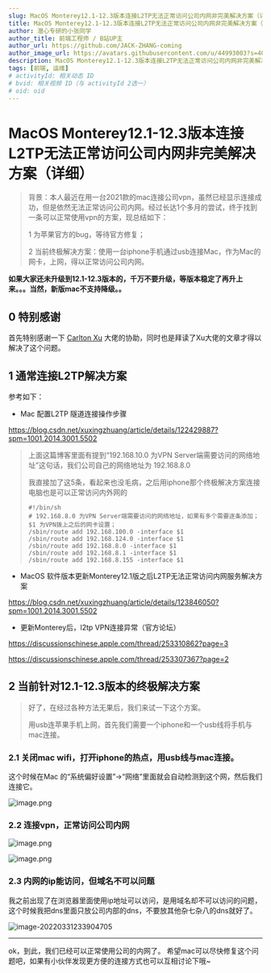 ```yaml
---
slug: MacOS Monterey12.1-12.3版本连接L2TP无法正常访问公司内网非完美解决方案（详细）
title: MacOS Monterey12.1-12.3版本连接L2TP无法正常访问公司内网非完美解决方案（详细）
author: 潜心专研的小张同学
author_title: 前端工程师 / B站UP主
author_url: https://github.com/JACK-ZHANG-coming
author_image_url: https://avatars.githubusercontent.com/u/44993003?s=400&u=02570a73330dd7eeae310b302962c034b2833988&v=4
description: MacOS Monterey12.1-12.3版本连接L2TP无法正常访问公司内网非完美解决方案（详细）。
tags: [前端, 运维]
# activityId: 相关动态 ID
# bvid: 相关视频 ID（与 activityId 2选一）
# oid: oid
---
```


<!-- truncate -->
# MacOS Monterey12.1-12.3版本连接L2TP无法正常访问公司内网非完美解决方案（详细）

> 背景：本人最近在用一台2021款的mac连接公司vpn，虽然已经显示连接成功，但是依然无法正常访问公司内网。经过长达1个多月的尝试，终于找到一条可以正常使用vpn的方案，现总结如下：
>
> 1 为苹果官方的bug，等待官方修复；
>
> 2 当前终极解决方案：使用一台iphone手机通过usb连接Mac，作为Mac的网卡，上网，得以正常访问公司内网。

**如果大家还未升级到12.1-12.3版本的，千万不要升级，等版本稳定了再升上来。。。当然，新版mac不支持降级。。**

## 0 特别感谢

首先特别感谢一下 [Carlton Xu](https://blog.csdn.net/xuxingzhuang?type=blog) 大佬的协助，同时也是拜读了Xu大佬的文章才得以解决了这个问题。

## 1 通常连接L2TP解决方案

参考如下：

-   Mac 配置L2TP 隧道连接操作步骤

<https://blog.csdn.net/xuxingzhuang/article/details/122429887?spm=1001.2014.3001.5502>

> 上面这篇博客里面有提到“192.168.10.0 为VPN Server端需要访问的网络地址”这句话，我们公司自己的网络地址为 192.168.8.0
>
> 我直接加了这5条，看起来也没毛病，之后用iphone那个终极解决方案连接电脑也是可以正常访问内外网的
>
> ```
> #!/bin/sh
> # 192.168.8.0 为VPN Server端需要访问的网络地址，如果有多个需要逐条添加；$1 为VPN拨上之后的网卡设置；
> /sbin/route add 192.168.100.0 -interface $1 
> /sbin/route add 192.168.124.0 -interface $1
> /sbin/route add 192.168.8.0 -interface $1
> /sbin/route add 192.168.8.1 -interface $1
> /sbin/route add 192.168.8.155 -interface $1 
> ```

-   MacOS 软件版本更新Monterey12.1版之后L2TP无法正常访问内网服务解决方案

<https://blog.csdn.net/xuxingzhuang/article/details/123846050?spm=1001.2014.3001.5502>

-   更新Monterey后，l2tp VPN连接异常（官方论坛）

<https://discussionschinese.apple.com/thread/253310862?page=3>

<https://discussionschinese.apple.com/thread/253307367?page=2>

## 2 当前针对12.1-12.3版本的终极解决方案

> 好了，在经过各种方法无果后，我们来试一下这个方案。
>
> 用usb连苹果手机上网，首先我们需要一个iphone和一个usb线将手机与mac连接。

### 2.1 关闭mac wifi，打开iphone的热点，用usb线与mac连接。

这个时候在Mac 的“系统偏好设置”->“网络”里面就会自动检测到这个网，然后我们连接它。

![image.png](https://p1-juejin.byteimg.com/tos-cn-i-k3u1fbpfcp/37d987302c354eea84012fec12c32c33~tplv-k3u1fbpfcp-watermark.image?)

### 2.2 连接vpn，正常访问公司内网

![image.png](https://p3-juejin.byteimg.com/tos-cn-i-k3u1fbpfcp/0457499f75ec4a84b6401c898cf87ead~tplv-k3u1fbpfcp-watermark.image?)


![image.png](https://p3-juejin.byteimg.com/tos-cn-i-k3u1fbpfcp/639ad41d6b684a36be08a61d49f7c2ef~tplv-k3u1fbpfcp-watermark.image?)

### 2.3 内网的ip能访问，但域名不可以问题

我之前出现了在浏览器里面使用ip地址可以访问，是用域名却不可以访问的问题，这个时候我把dns里面只放公司内部的dns，不要放其他杂七杂八的dns就好了。

![image-20220331233904705](https://p3-juejin.byteimg.com/tos-cn-i-k3u1fbpfcp/9d6850874cc64148a350ba68966f6334~tplv-k3u1fbpfcp-zoom-1.image)

***

ok，到此，我们已经可以正常使用公司的内网了。 希望mac可以尽快修复这个问题吧，如果有小伙伴发现更方便的连接方式也可以互相讨论下哦~